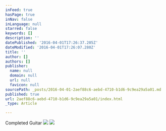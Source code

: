 ```yaml
---
inFeed: true
hasPage: true
inNav: false
inLanguage: null
starred: false
keywords: []
description: ''
datePublished: '2016-04-01T17:26:37.205Z'
dateModified: '2016-04-01T17:26:07.280Z'
title: ''
author: []
authors: []
publisher:
  name: null
  domain: null
  url: null
  favicon: null
sourcePath: _posts/2016-04-01-2aef88c6-aebd-4710-b1d6-9c9ea29a5a01.md
published: true
url: 2aef88c6-aebd-4710-b1d6-9c9ea29a5a01/index.html
_type: Article

---
```

Completed Guitar
![](https://the-grid-user-content.s3-us-west-2.amazonaws.com/6a11bd90-fbdb-4dc4-9fcd-254f08619c1d.jpg)
![](https://the-grid-user-content.s3-us-west-2.amazonaws.com/10d23e60-1e3e-407b-92cd-510cb1dbb09f.jpg)